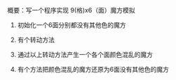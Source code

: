 概要：写一个程序实现 9(格)x6（面）魔方模拟

1. 初始化一个6面分别都没有其他色的魔方

2. 有个转动方法

3. 通过以上转动方法产生一个各个面颜色混乱的魔方

4. 有个方法把颜色混乱的魔方还原为6面没有其他色的魔方
